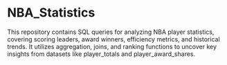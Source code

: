 # NBA_Statistics
This repository contains SQL queries for analyzing NBA player statistics, covering scoring leaders, award winners, efficiency metrics, and historical trends. It utilizes aggregation, joins, and ranking functions to uncover key insights from datasets like player_totals and player_award_shares.

